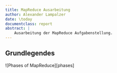 ```yaml
---
title: MapReduce Ausarbeitung
author: Alexander Lampalzer
date: \today
documentclass: report
abstract: |
	Ausarbeitung der MapReduce Aufgabenstellung.
---
```


## Grundlegendes

![Phases of MapReduce][phases]

